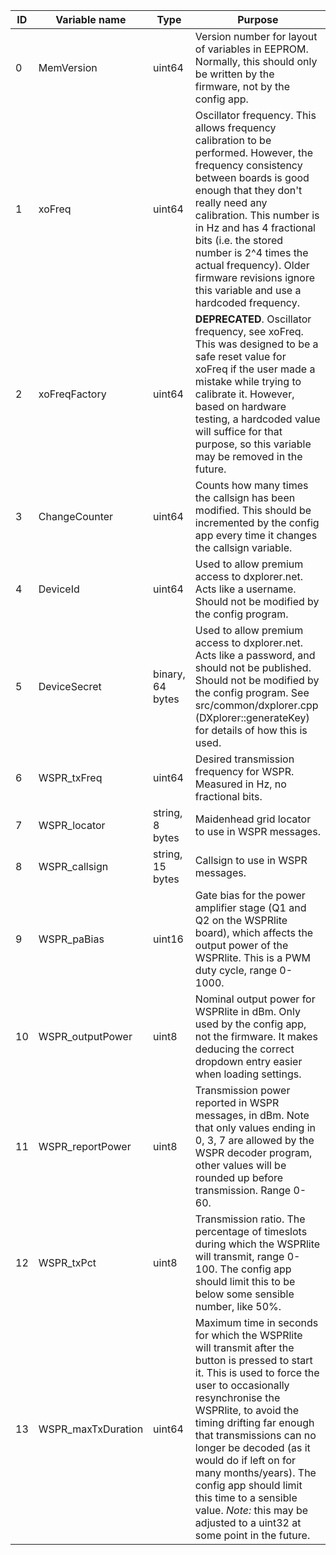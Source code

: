 
| ID | Variable name | Type | Purpose |
|----|---------------|------|---------|
| 0  | MemVersion | uint64 | Version number for layout of variables in EEPROM. Normally, this should only be written by the firmware, not by the config app. |
| 1  | xoFreq | uint64 | Oscillator frequency. This allows frequency calibration to be performed. However, the frequency consistency between boards is good enough that they don't really need any calibration. This number is in Hz and has 4 fractional bits (i.e. the stored number is 2^4 times the actual frequency). Older firmware revisions ignore this variable and use a hardcoded frequency.|
| 2  | xoFreqFactory | uint64 | **DEPRECATED**. Oscillator frequency, see xoFreq. This was designed to be a safe reset value for xoFreq if the user made a mistake while trying to calibrate it. However, based on hardware testing, a hardcoded value will suffice for that purpose, so this variable may be removed in the future. |
| 3  | ChangeCounter | uint64 | Counts how many times the callsign has been modified. This should be incremented by the config app every time it changes the callsign variable. |
| 4  | DeviceId | uint64 | Used to allow premium access to dxplorer.net. Acts like a username. Should not be modified by the config program. |
| 5  | DeviceSecret | binary, 64 bytes | Used to allow premium access to dxplorer.net. Acts like a password, and should not be published. Should not be modified by the config program. See src/common/dxplorer.cpp (DXplorer::generateKey) for details of how this is used. |
| 6  | WSPR_txFreq | uint64 | Desired transmission frequency for WSPR. Measured in Hz, no fractional bits. |
| 7  | WSPR_locator | string, 8 bytes | Maidenhead grid locator to use in WSPR messages.  |
| 8  | WSPR_callsign | string, 15 bytes | Callsign to use in WSPR messages. |
| 9  | WSPR_paBias | uint16 | Gate bias for the power amplifier stage (Q1 and Q2 on the WSPRlite board), which affects the output power of the WSPRlite. This is a PWM duty cycle, range 0-1000. |
| 10  | WSPR_outputPower | uint8 | Nominal output power for WSPRlite in dBm. Only used by the config app, not the firmware. It makes deducing the correct dropdown entry easier when loading settings. |
| 11  | WSPR_reportPower | uint8 | Transmission power reported in WSPR messages, in dBm. Note that only values ending in 0, 3, 7 are allowed by the WSPR decoder program, other values will be rounded up before transmission. Range 0-60. |
| 12  | WSPR_txPct | uint8 | Transmission ratio. The percentage of timeslots during which the WSPRlite will transmit, range 0-100. The config app should limit this to be below some sensible number, like 50%. |
| 13  | WSPR_maxTxDuration | uint64 | Maximum time in seconds for which the WSPRlite will transmit after the button is pressed to start it. This is used to force the user to occasionally resynchronise the WSPRlite, to avoid the timing drifting far enough that transmissions can no longer be decoded (as it would do if left on for many months/years). The config app should limit this time to a sensible value. *Note:* this may be adjusted to a uint32 at some point in the future.| 
